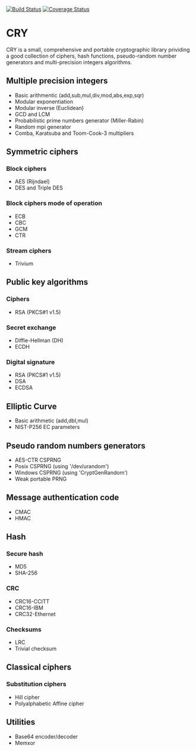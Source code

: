[![Build Status](https://travis-ci.com/crylib/cry.svg?branch=master)](https://travis-ci.com/crylib/cry)
[![Coverage Status](https://coveralls.io/repos/github/crylib/cry/badge.svg?branch=master)](https://coveralls.io/github/crylib/cry?branch=master)


CRY
===

CRY is a small, comprehensive and portable cryptographic library prividing
a good collection of ciphers, hash functions, pseudo-random number generators
and multi-precision integers algorithms.


Multiple precision integers
---------------------------

- Basic arithmentic (add,sub,mul,div,mod,abs,exp,sqr)
- Modular exponentiation
- Modular inverse (Euclidean)
- GCD and LCM
- Probabilistic prime numbers generator (Miller-Rabin)
- Random mpi generator
- Comba, Karatsuba and Toom-Cook-3 multipliers


Symmetric ciphers
-----------------

### Block ciphers

- AES (Rijndael)
- DES and Triple DES

### Block ciphers mode of operation

- ECB
- CBC
- GCM
- CTR

### Stream ciphers

- Trivium


Public key algorithms
---------------------

### Ciphers

- RSA (PKCS#1 v1.5)

### Secret exchange

- Diffie-Hellman (DH)
- ECDH

### Digital signature

- RSA (PKCS#1 v1.5)
- DSA
- ECDSA


Elliptic Curve
--------------

- Basic arithmetic (add,dbl,mul)
- NIST-P256 EC parameters


Pseudo random numbers generators
--------------------------------

- AES-CTR CSPRNG
- Posix CSPRNG (using '/dev/urandom')
- Windows CSPRNG (using 'CryptGenRandom')
- Weak portable PRNG

Message authentication code
---------------------------

- CMAC
- HMAC


Hash
----

### Secure hash

- MD5
- SHA-256

### CRC

- CRC16-CCITT
- CRC16-IBM
- CRC32-Ethernet

### Checksums

- LRC
- Trivial checksum


Classical ciphers
-----------------

### Substitution ciphers

- Hill cipher
- Polyalphabetic Affine cipher


Utilities
---------

- Base64 encoder/decoder
- Memxor
